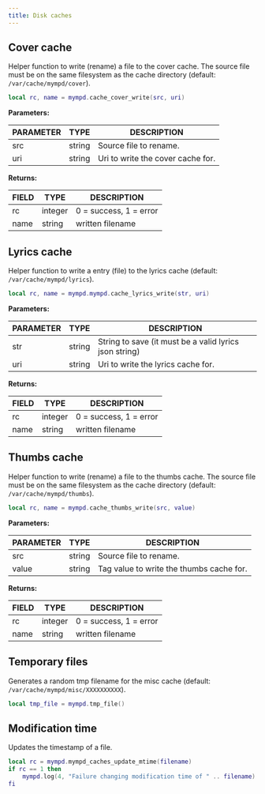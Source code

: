 ```yaml
---
title: Disk caches
---
```


## Cover cache

Helper function to write (rename) a file to the cover cache. The source file must be on the same filesystem as the cache directory (default: `/var/cache/mympd/cover`).

```lua
local rc, name = mympd.cache_cover_write(src, uri)
```

**Parameters:**

| PARAMETER | TYPE | DESCRIPTION |
| --------- | ---- | ----------- |
| src | string | Source file to rename. |
| uri | string | Uri to write the cover cache for. |

**Returns:**

| FIELD | TYPE | DESCRIPTION |
| ----- | ---- | ----------- |
| rc | integer | 0 = success, 1 = error |
| name | string | written filename |

## Lyrics cache

Helper function to write a entry (file) to the lyrics cache (default: `/var/cache/mympd/lyrics`).

```lua
local rc, name = mympd.mympd.cache_lyrics_write(str, uri)
```

**Parameters:**

| PARAMETER | TYPE | DESCRIPTION |
| --------- | ---- | ----------- |
| str | string | String to save (it must be a valid lyrics json string) |
| uri | string | Uri to write the lyrics cache for. |

**Returns:**

| FIELD | TYPE | DESCRIPTION |
| ----- | ---- | ----------- |
| rc | integer | 0 = success, 1 = error |
| name | string | written filename |

## Thumbs cache

Helper function to write (rename) a file to the thumbs cache. The source file must be on the same filesystem as the cache directory (default: `/var/cache/mympd/thumbs`).

```lua
local rc, name = mympd.cache_thumbs_write(src, value)
```

**Parameters:**

| PARAMETER | TYPE | DESCRIPTION |
| --------- | ---- | ----------- |
| src | string | Source file to rename. |
| value | string | Tag value to write the thumbs cache for. |

**Returns:**

| FIELD | TYPE | DESCRIPTION |
| ----- | ---- | ----------- |
| rc | integer | 0 = success, 1 = error |
| name | string | written filename |

## Temporary files

Generates a random tmp filename for the misc cache (default: `/var/cache/mympd/misc/XXXXXXXXXX`).

```lua
local tmp_file = mympd.tmp_file()
```

## Modification time

Updates the timestamp of a file.

```lua
local rc = mympd.mympd_caches_update_mtime(filename)
if rc == 1 then
    mympd.log(4, "Failure changing modification time of " .. filename)
fi
```
